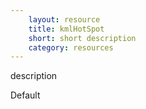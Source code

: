 ```yaml
---
    layout: resource
    title: kmlHotSpot
    short: short description
    category: resources
---
```


description

Default

